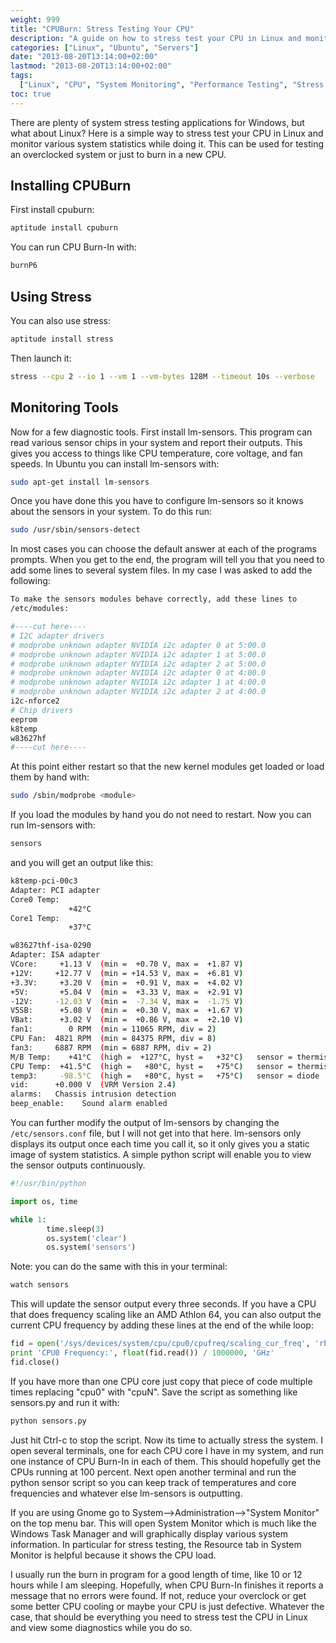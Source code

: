 ```yaml
---
weight: 999
title: "CPUBurn: Stress Testing Your CPU"
description: "A guide on how to stress test your CPU in Linux and monitor system statistics during testing."
categories: ["Linux", "Ubuntu", "Servers"]
date: "2013-08-20T13:14:00+02:00"
lastmod: "2013-08-20T13:14:00+02:00"
tags:
  ["Linux", "CPU", "System Monitoring", "Performance Testing", "Stress Testing"]
toc: true
---
```


There are plenty of system stress testing applications for Windows, but what about Linux? Here is a simple way to stress test your CPU in Linux and monitor various system statistics while doing it. This can be used for testing an overclocked system or just to burn in a new CPU.

## Installing CPUBurn

First install cpuburn:

```bash
aptitude install cpuburn
```

You can run CPU Burn-In with:

```bash
burnP6
```

## Using Stress

You can also use stress:

```bash
aptitude install stress
```

Then launch it:

```bash
stress --cpu 2 --io 1 --vm 1 --vm-bytes 128M --timeout 10s --verbose
```

## Monitoring Tools

Now for a few diagnostic tools. First install lm-sensors. This program can read various sensor chips in your system and report their outputs. This gives you access to things like CPU temperature, core voltage, and fan speeds. In Ubuntu you can install lm-sensors with:

```bash
sudo apt-get install lm-sensors
```

Once you have done this you have to configure lm-sensors so it knows about the sensors in your system. To do this run:

```bash
sudo /usr/sbin/sensors-detect
```

In most cases you can choose the default answer at each of the programs prompts. When you get to the end, the program will tell you that you need to add some lines to several system files. In my case I was asked to add the following:

```bash
To make the sensors modules behave correctly, add these lines to
/etc/modules:

#----cut here----
# I2C adapter drivers
# modprobe unknown adapter NVIDIA i2c adapter 0 at 5:00.0
# modprobe unknown adapter NVIDIA i2c adapter 1 at 5:00.0
# modprobe unknown adapter NVIDIA i2c adapter 2 at 5:00.0
# modprobe unknown adapter NVIDIA i2c adapter 0 at 4:00.0
# modprobe unknown adapter NVIDIA i2c adapter 1 at 4:00.0
# modprobe unknown adapter NVIDIA i2c adapter 2 at 4:00.0
i2c-nforce2
# Chip drivers
eeprom
k8temp
w83627hf
#----cut here----
```

At this point either restart so that the new kernel modules get loaded or load them by hand with:

```bash
sudo /sbin/modprobe <module>
```

If you load the modules by hand you do not need to restart. Now you can run lm-sensors with:

```bash
sensors
```

and you will get an output like this:

```bash
k8temp-pci-00c3
Adapter: PCI adapter
Core0 Temp:
             +42°C
Core1 Temp:
             +37°C

w83627thf-isa-0290
Adapter: ISA adapter
VCore:     +1.13 V  (min =  +0.70 V, max =  +1.87 V)
+12V:     +12.77 V  (min = +14.53 V, max =  +6.81 V)
+3.3V:     +3.20 V  (min =  +0.91 V, max =  +4.02 V)
+5V:       +5.04 V  (min =  +3.33 V, max =  +2.91 V)
-12V:     -12.03 V  (min =  -7.34 V, max =  -1.75 V)
V5SB:      +5.08 V  (min =  +0.30 V, max =  +1.67 V)
VBat:      +3.02 V  (min =  +0.86 V, max =  +2.10 V)
fan1:        0 RPM  (min = 11065 RPM, div = 2)
CPU Fan:  4821 RPM  (min = 84375 RPM, div = 8)
fan3:     6887 RPM  (min = 6887 RPM, div = 2)
M/B Temp:    +41°C  (high =  +127°C, hyst =   +32°C)   sensor = thermistor
CPU Temp:  +41.5°C  (high =   +80°C, hyst =   +75°C)   sensor = thermistor
temp3:     -98.5°C  (high =   +80°C, hyst =   +75°C)   sensor = diode
vid:      +0.000 V  (VRM Version 2.4)
alarms:   Chassis intrusion detection
beep_enable:    Sound alarm enabled
```

You can further modify the output of lm-sensors by changing the `/etc/sensors.conf` file, but I will not get into that here. lm-sensors only displays its output once each time you call it, so it only gives you a static image of system statistics. A simple python script will enable you to view the sensor outputs continuously.

```python
#!/usr/bin/python

import os, time

while 1:
        time.sleep(3)
        os.system('clear')
        os.system('sensors')
```

Note: you can do the same with this in your terminal:

```bash
watch sensors
```

This will update the sensor output every three seconds. If you have a CPU that does frequency scaling like an AMD Athlon 64, you can also output the current CPU frequency by adding these lines at the end of the while loop:

```python
fid = open('/sys/devices/system/cpu/cpu0/cpufreq/scaling_cur_freq', 'rb')
print 'CPU0 Frequency:', float(fid.read()) / 1000000, 'GHz'
fid.close()
```

If you have more than one CPU core just copy that piece of code multiple times replacing "cpu0" with "cpuN". Save the script as something like sensors.py and run it with:

```bash
python sensors.py
```

Just hit Ctrl-c to stop the script. Now its time to actually stress the system. I open several terminals, one for each CPU core I have in my system, and run one instance of CPU Burn-In in each of them. This should hopefully get the CPUs running at 100 percent. Next open another terminal and run the python sensor script so you can keep track of temperatures and core frequencies and whatever else lm-sensors is outputting.

If you are using Gnome go to System-->Administration-->"System Monitor" on the top menu bar. This will open System Monitor which is much like the Windows Task Manager and will graphically display various system information. In particular for stress testing, the Resource tab in System Monitor is helpful because it shows the CPU load.

I usually run the burn in program for a good length of time, like 10 or 12 hours while I am sleeping. Hopefully, when CPU Burn-In finishes it reports a message that no errors were found. If not, reduce your overclock or get some better CPU cooling or maybe your CPU is just defective. Whatever the case, that should be everything you need to stress test the CPU in Linux and view some diagnostics while you do so.

